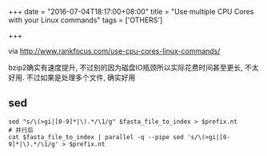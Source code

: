 +++
date = "2016-07-04T18:17:00+08:00"
title = "Use multiple CPU Cores with your Linux commands"
tags = ['OTHERS']

+++

via <http://www.rankfocus.com/use-cpu-cores-linux-commands/>

bzip2确实有速度提升, 不过别的因为磁盘IO瓶颈所以实际花费时间甚至更长, 不太好用. 不过如果是处理多个文件, 确实好用

## sed
```
sed "s/\(>gi|[0-9]*|\).*/\1/g" $fasta_file_to_index > $prefix.nt
# 并行后
cat $fasta_file_to_index | parallel -q --pipe sed 's/\(>gi|[0-9]*|\).*/\1/g' > $prefix.nt
```